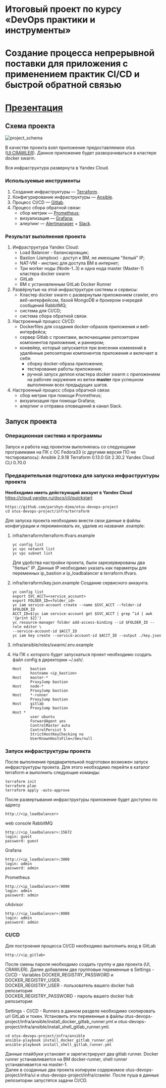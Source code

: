 # Итоговый проект по курсу «DevOps практики и инструменты»
# Создание процесса непрерывной поставки для приложения с применением практик CI/CD и быстрой обратной связью

# [Презентация](https://prezi.com/view/fFY0eX8KteXJxLwUbeMl/)

## Схема проекта

![project_schema](https://github.com/parshyn-dima/screens/blob/master/devops_project/project_schemav3.png)

В качестве проекта взял приложение предоставляемое otus ([UI](https://github.com/express42/search_engine_ui),[CRAWLER](https://github.com/express42/search_engine_crawler)). Данное приложение будет разворачиваться в кластере docker swarm.

Вся инфраструктура развернута в Yandex Cloud.

### Используемые инструменты
1. Создание инфраструктуры — [Terraform](https://www.terraform.io/).
2. Конфигурирование инфраструктуры — [Ansible](https://www.ansible.com/).
3. Процесс CI/CD — [Gitlab](https://about.gitlab.com/).
4. Процесс сбора обратной связи:
    - сбор метрик — [Prometheus](https://prometheus.io/);
    - визуализация — [Grafana](https://grafana.com/);
    - алертинг — [Alertmanager](https://prometheus.io/docs/alerting/alertmanager/) + [Slack](https://slack.com/intl/en-ru/).

### Результат выполнения проекта
1. Инфраструктура Yandex Cloud:
    - Load Balancer - балансировщик;
    - Bastion (Jampbox) - доступ к ВМ, не имеющим "белый" IP;
    - NAT-VM - инстанс для доступа ВМ в интернет;
    - Три worker ноды (Node-1..3) и одна нода master (Master-1) кластера docker swarm
    - GitLab
    - ВМ с установленным GitLab Docker Runner
2. Развёрнутые на этой инфраструктуре системы и сервисы:
    - Кластер docker swarm с развернутым приложением crawler, его веб-интерфейсом, базой MongoDB и брокером очередей сообщений RabbitMQ;
    - система для CI/CD;
    - система сбора обратной связи.
3. Настроенный процесс CI/CD:
    - Dockerfiles для создания docker-образов приложения и веб-интерфейса;
    - сервер Gitlab с проектами, включающими репозитории компонентов приложения, и раннером;
    - конвейер, который запускается при внесении изменений в удалённые репозитории компонентов приложения и включает в себя:
        - сборку docker-образа приложения;
        - тестирование работы приложения;
        - ручной запуск деплоя кластера docker swarm с приложением на рабочее окружение из ветки **master** при успешном выполнении всех предыдущих     шагов.
4. Настроенный процесс сбора обратной связи:
    - сбор метрик при помощи Prometheus;
    - визуализация при помощи Grafana;
    - алертинг и отправка оповещений в канал Slack.

## Запуск проекта
### Операционная система и программы

Запуск и работа над проектом выполнялась со следующими программами на ПК с ОС Fedora33 (с другими версия ПО не тестировалось):
    Ansible 2.9.18
    Terraform 0.13.0
    Git 2.30.2
    Yandex Cloud CLI 0.70.0
    
### Предварительная подготовка для запуска инфраструктуры проекта

**Необходимо иметь действующий аккаунт в Yandex Cloud**
https://cloud.yandex.ru/docs/cli/quickstart

```
https://github.com/parshyn-dima/otus-devops-project
cd otus-devops-project/infra/terraform
```

Для запуска проекта необходимо внести свои данные в файлы конфигурации и переименовать их, удалив из названия .example:
1) infra/terraform/terraform.tfvars.example
   ```
   yc config list
   yc vpc network list
   yc vpc subnet list
   ```
   Для удобства настройки проекта, были зарезервированы два "белых" IP. Данные IP необходимо
   указать как параметры для переменных ip_bastion и ip_loadbalancer в terraform.tfvars.

2) infra/terraform/key.json.example
   Создание сервисного аккаунта.
   ```
   yc config list
   export SVC_ACCT=<service_account>
   export FOLDER_ID=<folder_id>
   yc iam service-account create --name $SVC_ACCT --folder-id $FOLDER_ID
   ACCT_ID=$(yc iam service-account get $SVC_ACCT | grep ^id | awk '{print $2}')
   yc resource-manager folder add-access-binding --id $FOLDER_ID --role editor \
   --service-account-id $ACCT_ID
   yc iam key create --service-account-id $ACCT_ID --output ./key.json
   ```
3) infra/ansible/roles/swarm/.env.example
4) На ПК с которого будет запускаться проект необходимо создать файл config в директории
   ~/.ssh/.
   ```
   Host    bastion
           hostname <ip_bastion>
   Host    master-*
           ProxyJump bastion
   Host    node-*
           ProxyJump bastion
   Host    *-runner
           ProxyJump bastion
   Host    gitlab
           ProxyJump bastion
   Host *
           user ubuntu
           ForwardAgent yes
           ControlMaster auto
           ControlPersist 5
           StrictHostKeyChecking no
           UserKnownHostsFile=/dev/null
   ```

### Запуск инфраструктуры проекта

После выполнения предварительной подготовки возможен запуск инфраструктуры проекта. Для этого необходимо перейти в каталог terraform и выполнить следующие команды:
```
terraform init
terraform plan
terraform apply -auto-approve
```

После развертывания инфраструктуры приложение будет доступно по адресу
```
http://<ip_loadbalancer>
```
web console RabbitMQ
```
http://<ip_loadbalancer>:15672
login: guest
password: guest
```
Grafana
```
http://<ip_loadbalancer>:3000
login: admin
password: admin
```
Prometheus
```
http://<ip_loadbalancer>:9090
login: admin
password: admin
```    
cAdvisor
```
http://<ip_loadbalancer>:8080
login: admin
password: admin
```  
### CI/CD
Для построения процесса CI/CD необходимо выполнить вход в GitLab
```
http://<ip_gitlab>
```
После смены пароля необходимо создать группу и два проекта (UI, CRAWLER). Далее добавляем две групповые переменные в Settings - CI/CD - Variables DOCKER_REGISTRY_PASSWORD и DOCKER_REGISTRY_USER.    
DOCKER_REGISTRY_USER - пользователь вашего docker hub репозитория  
DOCKER_REGISTRY_PASSWORD - пароль вашего docker hub репозитория  

Settings - CI/CD - Runners в данном разделе необходимо скопировать url GitLab и токен. Установить эти переменные в файлы otus-devops-project/infra/ansible/install_docker_gitlab_runner.yml и otus-devops-project/infra/ansible/install_shell_gitlab_runner.yml.
```
cd otus-devops-project/infra/ansible
ansible-playbook install_docker_gitlab_runner.yml
ansible-playbook install_shell_gitlab_runner.yml
```
Данные плайбуки установят и зарегистрируют два gitlab runner. Docker runner устанавливается на ВМ docker-runner, shell runner устанавливается на master-1.  
Далее в созданные два проекта копируем содержимое otus-devops-project/infra/ui и otus-devops-project/infra/crawler. После пуша в данные репозитории запустятся задачи CI/CD.

